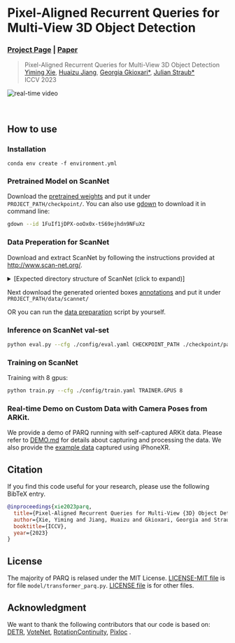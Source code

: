 # Pixel-Aligned Recurrent Queries for Multi-View 3D Object Detection
### [Project Page](https://ymingxie.github.io/parq) | [Paper](https://arxiv.org/abs/2310.01401)

> Pixel-Aligned Recurrent Queries for Multi-View 3D Object Detection  
> [Yiming Xie](https://ymingxie.github.io), [Huaizu Jiang](https://jianghz.me/), [Georgia Gkioxari*](https://gkioxari.github.io/), [Julian Straub*](http://people.csail.mit.edu/jstraub/)  
> ICCV 2023

![real-time video](assets/parq_teaser.gif)

<br/>
<!-- ## TODO -->
<!-- - [x] ScanNet Dataset -->
<!-- - [ ] ARKitScenes Dataset -->

## How to use
### Installation
```
conda env create -f environment.yml
```

### Pretrained Model on ScanNet
Download the [pretrained weights](https://drive.google.com/file/d/1FuIf1jDPX-ooOx0x-tS69ejhdn9NFuXz/view?usp=sharing) and put it under 
`PROJECT_PATH/checkpoint/`.
You can also use [gdown](https://github.com/wkentaro/gdown) to download it in command line:
```bash
gdown --id 1FuIf1jDPX-ooOx0x-tS69ejhdn9NFuXz
```

### Data Preperation for ScanNet
Download and extract ScanNet by following the instructions provided at http://www.scan-net.org/.
<details>
  <summary>[Expected directory structure of ScanNet (click to expand)]</summary>
  
You can obtain the train/val/test split information from [here](https://github.com/ScanNet/ScanNet/tree/master/Tasks/Benchmark).
```
PROJECT_PATH
└───data
|   └───scannet
|   │   └───scans
|   │   |   └───scene0000_00
|   │   |       └───color
|   │   |       │   │   0.jpg
|   │   |       │   │   1.jpg
|   │   |       │   │   ...
|   │   |       │   ...
|   │   └───scans_raw
|   │   |   └───scene0000_00
|   │   |       └───scene0000_00.aggregation.json
|   │   |       └───scene0000_00_vh_clean_2.labels.ply
|   │   |       └───scene0000_00_vh_clean_2.0.010000.segs.json
|   │   |       │   ...
|   |   └───scannetv2_test.txt
|   |   └───scannetv2_train.txt
|   |   └───scannetv2_val.txt
|   |   └───scannetv2-labels.combined.tsv
```
</details>

Next download the generated oriented boxes [annotations](https://drive.google.com/file/d/1lGNiUMcCe3fFOS7D3Zla_LwYJuQ3Sj96/view?usp=sharing) and put it under `PROJECT_PATH/data/scannet/`

OR you can run the [data preparation](scripts/scannet_preprocessing/README.md) script by yourself.


### Inference on ScanNet val-set
```bash
python eval.py --cfg ./config/eval.yaml CHECKPOINT_PATH ./checkpoint/parq_release.ckpt
```

### Training on ScanNet
Training with 8 gpus:
```bash
python train.py --cfg ./config/train.yaml TRAINER.GPUS 8
```

### Real-time Demo on Custom Data with Camera Poses from ARKit.
We provide a demo of PARQ running with self-captured ARKit data. Please refer to [DEMO.md](https://github.com/neu-vi/PlanarRecon/blob/main/DEMO.md) for details about capturing and processing the data.
We also provide the [example data](https://drive.google.com/file/d/12bXoHRD2oco5gcgIH78CkWZTupKi6dRx/view?usp=sharing) captured using iPhoneXR.

<!-- ## Coordinates illustration for ScanNet
World coordinate: ScanNet world coordinate  
Camera coordinate: Camera coodinate with OpenCV format (face forward +z, right: +x)  
PseudoCam coordinate: gravity-aligned camera coordinate (rotate camera coodinate to make the coordinate gravity-aligned)  
Local coordinate: the PseudoCam coordinate of middle frame   -->

## Citation

If you find this code useful for your research, please use the following BibTeX entry.

```bibtex
@inproceedings{xie2023parq,
  title={Pixel-Aligned Recurrent Queries for Multi-View {3D} Object Detection},
  author={Xie, Yiming and Jiang, Huaizu and Gkioxari, Georgia and Straub, Julian},
  booktitle={ICCV},
  year={2023}
}
```

## License
The majority of PARQ is relased under the MIT License. 
[LICENSE-MIT file](LICENSE-MIT) is for file `model/transformer_parq.py`.
[LICENSE file](LICENSE) is for other files.

## Acknowledgment
We want to thank the following contributors that our code is based on:
[DETR](https://github.com/facebookresearch/detr),
[VoteNet](https://github.com/facebookresearch/votenet),
[RotationContinuity](https://github.com/papagina/RotationContinuity),
[Pixloc](https://github.com/cvg/pixloc/blob/master/pixloc/pixlib/geometry/wrappers.py)
.
